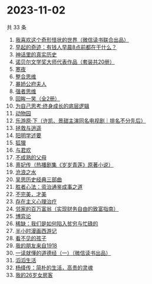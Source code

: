# 2023-11-02

共 33 条

<!-- BEGIN WEREAD -->
<!-- 最后更新时间 2023-11-02 10:14:31 +0800 -->
1. [我喜欢这个奇形怪状的世界（微信读书联合出品）](https://weread.qq.com/web/bookDetail/17532b00813ab8416g014dc0)
1. [早起的奇迹：有钱人早晨8点前都在干什么？](https://weread.qq.com/web/bookDetail/0bb32090813ab7e9eg011a71)
1. [神话里的真实历史](https://weread.qq.com/web/bookDetail/fd432140813ab82cdg0143f2)
1. [诺贝尔文学奖大师代表作品（套装共20册）](https://weread.qq.com/web/bookDetail/73b32570716b19c173b173b)
1. [寒夜](https://weread.qq.com/web/bookDetail/c2732eb0813ab83d6g016e2d)
1. [整合思维](https://weread.qq.com/web/bookDetail/81b325f0813ab83a9g012ed3)
1. [暴娇公府夫人](https://weread.qq.com/web/bookDetail/25532c80813ab7d71g015c2c)
1. [强者思维](https://weread.qq.com/web/bookDetail/6fc32eb0813ab8305g011b01)
1. [回眸一笑（全2册）](https://weread.qq.com/web/bookDetail/18032310813ab8415g019b91)
1. [为自己思考:终身成长的底层逻辑](https://weread.qq.com/web/bookDetail/dc1326c0813ab8376g017276)
1. [动物园](https://weread.qq.com/web/bookDetail/fd632d3071e3ac09fd6cd6d)
1. [乐游原·下（许凯、景甜主演同名电视剧｜排名不分先后）](https://weread.qq.com/web/bookDetail/cc4328b0813ab840eg019bc6)
1. [拯救与逍遥](https://weread.qq.com/web/bookDetail/a9b32950813ab8407g0191cb)
1. [阳明学述要](https://weread.qq.com/web/bookDetail/86e32470813ab83d2g014f2b)
1. [狐狸](https://weread.qq.com/web/bookDetail/d4c32730813ab83e7g0123f1)
1. [与君欢](https://weread.qq.com/web/bookDetail/18c32a40813ab83dag018fcb)
1. [不成熟的父母](https://weread.qq.com/web/bookDetail/1f032c405ddb491f0218554)
1. [熹妃传（热播剧集《岁岁青莲》原著小说）](https://weread.qq.com/web/bookDetail/a7d326d0813ab8409g01957a)
1. [沧浪之水](https://weread.qq.com/web/bookDetail/7c632ef05a49197c62b53f0)
1. [吴思历史经典三部曲](https://weread.qq.com/web/bookDetail/98932220813ab83c5g0175c0)
1. [胜者心法：资治通鉴成事之道](https://weread.qq.com/web/bookDetail/6ae329f0813ab8415g0145d5)
1. [不完美，才美](https://weread.qq.com/web/bookDetail/0f8327a05ccfbd0f8552c12)
1. [存在主义心理治疗](https://weread.qq.com/web/bookDetail/538320a0813ab83e4g01836b)
1. [邻家的百万富翁（实现财务自由的致富指南）](https://weread.qq.com/web/bookDetail/26532c00813ab83dbg0183ba)
1. [博弈论](https://weread.qq.com/web/bookDetail/86a32490718ea51d86a0045)
1. [稀缺：我们是如何陷入贫穷与忙碌的](https://weread.qq.com/web/bookDetail/36b321405d05b236bb0ce7d)
1. [半小时漫画西游记](https://weread.qq.com/web/bookDetail/83132c80813ab83e8g012bdb)
1. [看不见的孩子](https://weread.qq.com/web/bookDetail/032320f0813ab7c77g0140d1)
1. [我的朋友来自1918](https://weread.qq.com/web/bookDetail/2e132250813ab7d6dg015d53)
1. [一读就懂的道德经（一）（微信读书出品）](https://weread.qq.com/web/bookDetail/19d32440813ab83d8g0152c9)
1. [滔滔生活](https://weread.qq.com/web/bookDetail/47632e40813ab774cg010258)
1. [杨绛传：简朴的生活，高贵的灵魂](https://weread.qq.com/web/bookDetail/cb032d80720559e8cb04fd3)
1. [我的26岁女房客](https://weread.qq.com/web/bookDetail/6dc32200813ab7ed4g01138b)
<!-- END WEREAD -->